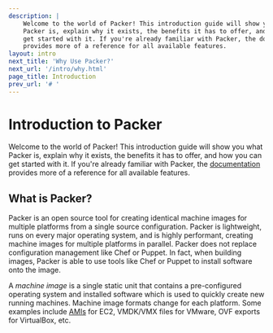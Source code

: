 ```yaml
---
description: |
    Welcome to the world of Packer! This introduction guide will show you what
    Packer is, explain why it exists, the benefits it has to offer, and how you can
    get started with it. If you're already familiar with Packer, the documentation
    provides more of a reference for all available features.
layout: intro
next_title: 'Why Use Packer?'
next_url: '/intro/why.html'
page_title: Introduction
prev_url: '# '
---
```


# Introduction to Packer

Welcome to the world of Packer! This introduction guide will show you what
Packer is, explain why it exists, the benefits it has to offer, and how you can
get started with it. If you're already familiar with Packer, the
[documentation](/docs) provides more of a reference for all available features.

## What is Packer?

Packer is an open source tool for creating identical machine images for multiple
platforms from a single source configuration. Packer is lightweight, runs on
every major operating system, and is highly performant, creating machine images
for multiple platforms in parallel. Packer does not replace configuration
management like Chef or Puppet. In fact, when building images, Packer is able to
use tools like Chef or Puppet to install software onto the image.

A *machine image* is a single static unit that contains a pre-configured
operating system and installed software which is used to quickly create new
running machines. Machine image formats change for each platform. Some examples
include [AMIs](https://en.wikipedia.org/wiki/Amazon_Machine_Image) for EC2,
VMDK/VMX files for VMware, OVF exports for VirtualBox, etc.

